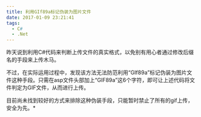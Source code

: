 ```yaml
---
title: 利用GIf89a标记伪装为图片文件
date: 2017-01-09 23:21:41
tags:
  - C#
  - .Net
---
```

昨天说到利用C#代码来判断上传文件的真实格式，以免别有用心者通过修改后缀名的手段来上传木马。

不过，在实际运用过程中，发现该方法无法防范利用“GIf89a”标记伪装为图片文件这种手段。只需在asp文件头部加上“GIF89a”这6个字符，即可让上述代码将文件判定为GIF文件，从而进行上传。

目前尚未找到较好的方式来排除这种伪装手段，只能暂时禁止了所有的gif上传，安全为先。*